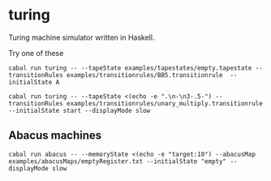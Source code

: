 # turing

Turing machine simulator written in Haskell.

Try one of these

    cabal run turing -- --tapeState examples/tapestates/empty.tapestate --transitionRules examples/transitionrules/BB5.transitionrule  --initialState A

    cabal run turing -- --tapeState <(echo -e ".\n-\n3-.5-") --transitionRules examples/transitionrules/unary_multiply.transitionrule  --initialState start --displayMode slow

## Abacus machines

    cabal run abacus -- --memoryState <(echo -e "target:10") --abacusMap examples/abacusMaps/emptyRegister.txt --initialState "empty" --displayMode slow
